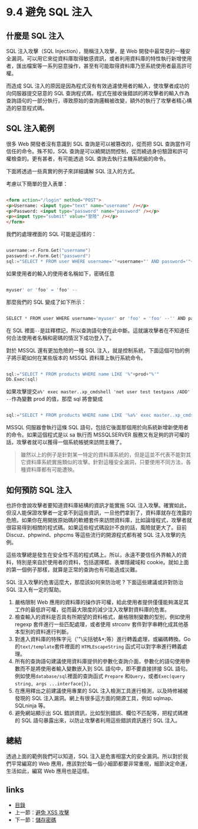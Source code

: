# 9.4 避免 SQL 注入
## 什麼是 SQL 注入
SQL 注入攻擊（SQL Injection），簡稱注入攻擊，是 Web 開發中最常見的一種安全漏洞。可以用它來從資料庫取得敏感資訊，或者利用資料庫的特性執行新增使用者，匯出檔案等一系列惡意操作，甚至有可能取得資料庫乃至系統使用者最高許可權。

而造成 SQL 注入的原因是因為程式沒有有效過濾使用者的輸入，使攻擊者成功的向伺服器提交惡意的 SQL 查詢程式碼，程式在接收後錯誤的將攻擊者的輸入作為查詢語句的一部分執行，導致原始的查詢邏輯被改變，額外的執行了攻擊者精心構造的惡意程式碼。
## SQL 注入範例
很多 Web 開發者沒有意識到 SQL 查詢是可以被篡改的，從而把 SQL 查詢當作可信任的命令。殊不知，SQL 查詢是可以繞開訪問控制，從而繞過身份驗證和許可權檢查的。更有甚者，有可能透過 SQL 查詢去執行主機系統級的命令。

下面將透過一些真實的例子來詳細講解 SQL 注入的方式。

考慮以下簡單的登入表單：
```html

<form action="/login" method="POST">
<p>Username: <input type="text" name="username" /></p>
<p>Password: <input type="password" name="password" /></p>
<p><input type="submit" value="登陸" /></p>
</form>
```

我們的處理裡面的 SQL 可能是這樣的：

```Go

username:=r.Form.Get("username")
password:=r.Form.Get("password")
sql:="SELECT * FROM user WHERE username='"+username+"' AND password='"+password+"'"
```

如果使用者的輸入的使用者名稱如下，密碼任意

```Go

myuser' or 'foo' = 'foo' --
```

那麼我們的 SQL 變成了如下所示：

```Go

SELECT * FROM user WHERE username='myuser' or 'foo' = 'foo' --'' AND password='xxx'
```
在 SQL 裡面`--`是註釋標記，所以查詢語句會在此中斷。這就讓攻擊者在不知道任何合法使用者名稱和密碼的情況下成功登入了。

對於 MSSQL 還有更加危險的一種 SQL 注入，就是控制系統，下面這個可怕的例子將示範如何在某些版本的 MSSQL 資料庫上執行系統命令。

```Go

sql:="SELECT * FROM products WHERE name LIKE '%"+prod+"%'"
Db.Exec(sql)
```
如果攻擊提交`a%' exec master..xp_cmdshell 'net user test testpass /ADD' --`作為變數 prod 的值，那麼 sql 將會變成

```Go

sql:="SELECT * FROM products WHERE name LIKE '%a%' exec master..xp_cmdshell 'net user test testpass /ADD'--%'"
```
MSSQL 伺服器會執行這條 SQL 語句，包括它後面那個用於向系統新增新使用者的命令。如果這個程式是以 sa 執行而 MSSQLSERVER 服務又有足夠的許可權的話，攻擊者就可以獲得一個系統帳號來訪問主機了。

>雖然以上的例子是針對某一特定的資料庫系統的，但是這並不代表不能對其它資料庫系統實施類似的攻擊。針對這種安全漏洞，只要使用不同方法，各種資料庫都有可能遭殃。


## 如何預防 SQL 注入
也許你會說攻擊者要知道資料庫結構的資訊才能實施 SQL 注入攻擊。確實如此，但沒人能保證攻擊者一定拿不到這些資訊，一旦他們拿到了，資料庫就存在洩露的危險。如果你在用開放原始碼的軟體套件來訪問資料庫，比如論壇程式，攻擊者就很容易得到相關的程式碼。如果這些程式碼設計不良的話，風險就更大了。目前 Discuz、phpwind、phpcms 等這些流行的開源程式都有被 SQL 注入攻擊的先例。

這些攻擊總是發生在安全性不高的程式碼上。所以，永遠不要信任外界輸入的資料，特別是來自於使用者的資料，包括選擇框、表單隱藏域和 cookie。就如上面的第一個例子那樣，就算是正常的查詢也有可能造成災難。

SQL 注入攻擊的危害這麼大，那麼該如何來防治呢 ? 下面這些建議或許對防治 SQL 注入有一定的幫助。

1. 嚴格限制 Web 應用的資料庫的操作許可權，給此使用者提供僅僅能夠滿足其工作的最低許可權，從而最大限度的減少注入攻擊對資料庫的危害。
2. 檢查輸入的資料是否具有所期望的資料格式，嚴格限制變數的型別，例如使用 regexp 套件進行一些匹配處理，或者使用 strconv 套件對字串轉化成其他基本型別的資料進行判斷。
3. 對進入資料庫的特殊字元（'"\尖括號&*;等）進行轉義處理，或編碼轉換。Go 的`text/template`套件裡面的 `HTMLEscapeString` 函式可以對字串進行轉義處理。
4. 所有的查詢語句建議使用資料庫提供的參數化查詢介面，參數化的語句使用參數而不是將使用者輸入變數嵌入到 SQL 語句中，即不要直接拼接 SQL 語句。例如使用`database/sql`裡面的查詢函式 `Prepare` 和`Query`，或者`Exec(query string, args ...interface{})`。
5. 在應用釋出之前建議使用專業的 SQL 注入檢測工具進行檢測，以及時修補被發現的 SQL 注入漏洞。網上有很多這方面的開源工具，例如 sqlmap、SQLninja 等。
6. 避免網站顯示出 SQL 錯誤資訊，比如型別錯誤、欄位不匹配等，把程式碼裡的 SQL 語句暴露出來，以防止攻擊者利用這些錯誤資訊進行 SQL 注入。

## 總結
透過上面的範例我們可以知道，SQL 注入是危害相當大的安全漏洞。所以對於我們平常編寫的 Web 應用，應該對於每一個小細節都要非常重視，細節決定命運，生活如此，編寫 Web 應用也是這樣。

## links
   * [目錄](<preface.md>)
   * 上一節：[避免 XSS 攻擊](<09.3.md>)
   * 下一節：[儲存密碼](<09.5.md>)
